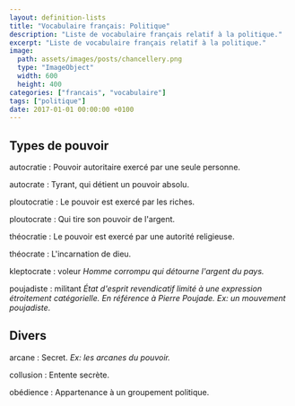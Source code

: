 ```yaml
---
layout: definition-lists
title: "Vocabulaire français: Politique"
description: "Liste de vocabulaire français relatif à la politique."
excerpt: "Liste de vocabulaire français relatif à la politique."
image:
  path: assets/images/posts/chancellery.png
  type: "ImageObject"
  width: 600
  height: 400
categories: ["francais", "vocabulaire"]
tags: ["politique"]
date: 2017-01-01 00:00:00 +0100
---
```


## Types de pouvoir

autocratie
: Pouvoir autoritaire exercé par une seule personne.

autocrate
: Tyrant, qui détient un pouvoir absolu.

ploutocratie
: Le pouvoir est exercé par les riches.

ploutocrate
: Qui tire son pouvoir de l'argent.

théocratie
: Le pouvoir est exercé par une autorité religieuse.

théocrate
: L'incarnation de dieu.

kleptocrate
: voleur
*Homme corrompu qui détourne l'argent du pays.*

poujadiste
: militant
*État d'esprit revendicatif limité à une expression étroitement catégorielle. En référence à Pierre Poujade. Ex: un mouvement poujadiste.*


## Divers

arcane
: Secret.
*Ex: les arcanes du pouvoir.*

collusion
: Entente secrète.

obédience
: Appartenance à un groupement politique.
